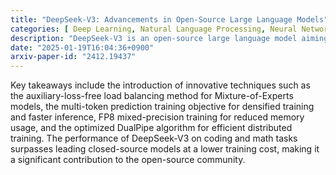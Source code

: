 ```yaml
---
title: "DeepSeek-V3: Advancements in Open-Source Large Language Models"
categories: [ Deep Learning, Natural Language Processing, Neural Networks, Machine Learning ]
description: "DeepSeek-V3 is an open-source large language model aiming to democratize access to advanced language models. The paper introduces novel techniques such as auxiliary-loss-free load balancing, multi-token prediction training objective, FP8 mixed-precision training, and optimized DualPipe algorithm for pipeline parallelism. The model has shown exceptional performance on various benchmarks, particularly in coding and mathematics tasks."
date: "2025-01-19T16:04:36+0900"
arxiv-paper-id: "2412.19437"
---
```

Key takeaways include the introduction of innovative techniques such as the auxiliary-loss-free load balancing method for Mixture-of-Experts models, the multi-token prediction training objective for densified training and faster inference, FP8 mixed-precision training for reduced memory usage, and the optimized DualPipe algorithm for efficient distributed training. The performance of DeepSeek-V3 on coding and math tasks surpasses leading closed-source models at a lower training cost, making it a significant contribution to the open-source community.
